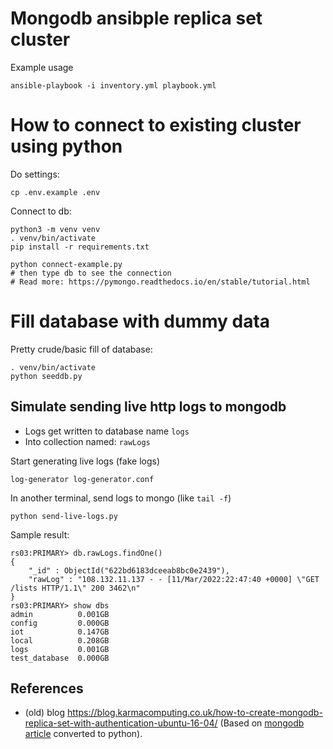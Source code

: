 # Mongodb ansibple replica set cluster

Example usage
```
ansible-playbook -i inventory.yml playbook.yml
```

# How to connect to existing cluster using python

Do settings:
```
cp .env.example .env
```

Connect to db:
```
python3 -m venv venv
. venv/bin/activate
pip install -r requirements.txt

python connect-example.py
# then type db to see the connection
# Read more: https://pymongo.readthedocs.io/en/stable/tutorial.html
```

# Fill database with dummy data

Pretty crude/basic fill of database:
```
. venv/bin/activate
python seeddb.py
```

## Simulate sending live http logs to mongodb

- Logs get written to database name `logs`
- Into collection named: `rawLogs`

Start generating live logs (fake logs)
```
log-generator log-generator.conf
```

In another terminal, send logs to mongo (like `tail -f`)

```
python send-live-logs.py
```

Sample result:
```
rs03:PRIMARY> db.rawLogs.findOne()
{
	"_id" : ObjectId("622bd6183dceeab8bc0e2439"),
	"rawLog" : "108.132.11.137 - - [11/Mar/2022:22:47:40 +0000] \"GET /lists HTTP/1.1\" 200 3462\n"
}
rs03:PRIMARY> show dbs
admin          0.001GB
config         0.000GB
iot            0.147GB
local          0.208GB
logs           0.001GB
test_database  0.000GB
```







## References

- (old) blog https://blog.karmacomputing.co.uk/how-to-create-mongodb-replica-set-with-authentication-ubuntu-16-04/
(Based on [mongodb article](https://www.mongodb.com/developer/how-to/seed-database-with-fake-data/)
converted to python).
